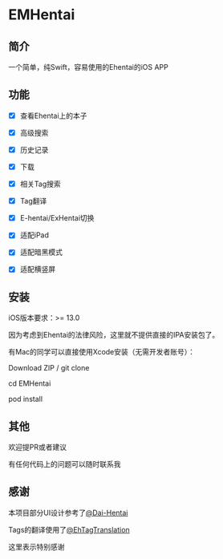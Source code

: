 # EMHentai



## 简介

一个简单，纯Swift，容易使用的Ehentai的iOS APP



## 功能

- [x] 查看Ehentai上的本子
- [x] 高级搜索
- [x] 历史记录
- [x] 下载
- [x] 相关Tag搜索
- [x] Tag翻译
- [x] E-hentai/ExHentai切换
- [x] 适配iPad
- [x] 适配暗黑模式
- [x] 适配横竖屏



## 安装

iOS版本要求：>= 13.0

因为考虑到Ehentai的法律风险，这里就不提供直接的IPA安装包了。

有Mac的同学可以直接使用Xcode安装（无需开发者账号）：

Download ZIP / git clone

cd EMHentai

pod install



## 其他

欢迎提PR或者建议

有任何代码上的问题可以随时联系我



## 感谢

本项目部分UI设计参考了[@Dai-Hentai](https://github.com/DaidoujiChen/Dai-Hentai)

Tags的翻译使用了[@EhTagTranslation](https://github.com/EhTagTranslation/Database)

这里表示特别感谢
